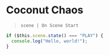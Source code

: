 # Coconut Chaos

> `scene | On Scene Start`

```js
if ($this.scene.state() === "PLAY") {
  console.log("Hello, world!");
}
```
